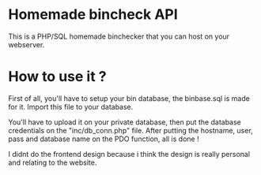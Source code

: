 # Homemade bincheck API
 This is a PHP/SQL homemade binchecker that you can host on your webserver.

# How to use it ?
 First of all, you'll have to setup your bin database,
 the binbase.sql is made for it.
 Import this file to your database.

 You'll have to upload it on your private database,
 then put the database credentials on the "inc/db_conn.php" file.
 After putting the hostname, user, pass and database name on the PDO function, all is done !

 I didnt do the frontend design because i think the design is really personal and relating to the website.